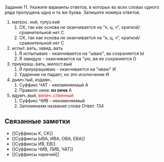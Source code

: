 Задание 11. Укажите варианты ответов, в которых во всех словах одного ряда пропущена
одна и та же буква. Запишите номера ответов.
1. матрос. кий, тулуз.кий 
	1. СК, так как основа не оканчивается на "к, ц, ч", краткой/сравнительной нет С
	2. СК, так как основа не оканчивается на "к, ц, ч", краткой/сравнительной нет С 
2. испыт..вать, завид..вать
	1. Я испытываю - оканчивается на "ываю", ва сохраняется Ы
	2. Я завидую - оканчивается на "ую, ва не сохраняется О
3. приукраш..вать, милост.вый
	1. Я приукрашиваю - оканчивается на "иваю" И
	2. Ударение не падает, но это исключение И
4. дымч.тый, издавн..
	1. Суффикс ЧАТ - неизменяемый А
	2. Правило окна: **из окна** А
5. вдумч..вый, <font color="#ff0000">велич..ственный</font>
	1. Суффикс ЧИВ - неизменяемый 
	2. Запоминаем название слова 
Ответ: 134
## Связанные заметки
- [[Суффиксы К, СК]]
- [[Суффиксы ЫВА, ИВА, ОВА, ЕВА]]
- [[Суффиксы ИВ, ЕВ]]
- [[Суффиксы ЧИВ, ЛИВ, ЧАТ]]
- [[Суффиксы наречий]]